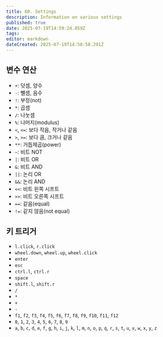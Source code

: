 ```yaml
---
title: 60. Settings
description: Information on various settings
published: true
date: 2025-07-19T14:59:24.859Z
tags: 
editor: markdown
dateCreated: 2025-07-19T14:58:58.291Z
---
```


## 변수 연산

- `+`: 덧셈, 양수
- `-`: 뺄셈, 음수
- `!`: 부정(not)
- `*`: 곱셈
- `/`: 나눗셈
- `%`: 나머지(modulus)
- `<`, `<=`: 보다 작음, 작거나 같음
- `>`, `>=`: 보다 큼, 크거나 같음
- `**`: 거듭제곱(power)
- `~`: 비트 NOT
- `|`: 비트 OR
- `&`: 비트 AND
- `||`: 논리 OR
- `&&`: 논리 AND
- `<<`: 비트 왼쪽 시프트
- `>>`: 비트 오른쪽 시프트
- `==`: 같음(equal)
- `!=`: 같지 않음(not equal)

## 키 트리거

- `l.click`, `r.click`
- `wheel.down`, `wheel.up`, `wheel.click`
- `enter`
- `esc`
- `ctrl.l`, `ctrl.r`
- `space`
- `shift.l`, `shift.r`
- `/`
- `*`
- `+`
- `-`
- `f1`, `f2`, `f3`, `f4`, `f5`, `f6`, `f7`, `f8`, `f9`, `f10`, `f11`, `f12`
- `0`, `1`, `2`, `3`, `4`, `5`, `6`, `7`, `8`, `9`
- `a`, `b`, `c`, `d`, `e`, `f`, `g`, `h`, `i`, `j`, `k`, `l`, `m`, `n`, `o`, `p`, `q`, `r`, `s`, `t`, `u`, `v`, `w`, `x`, `y`, `z`
